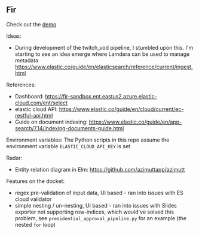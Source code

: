## Fir

Check out the [demo](https://fir-lamdera.lamdera.app/)

Ideas:
 * During development of the twitch_vod pipeline, I stumbled upon this. I'm starting to see an idea emerge where Lamdera can be used to manage metadata https://www.elastic.co/guide/en/elasticsearch/reference/current/ingest.html

References:

 * Dashboard: https://fir-sandbox.ent.eastus2.azure.elastic-cloud.com/ent/select
 * elastic cloud API: https://www.elastic.co/guide/en/cloud/current/ec-restful-api.html
 * Guide on document indexing: https://www.elastic.co/guide/en/app-search/7.14/indexing-documents-guide.html

Environment variables:
The Python scripts in this repo assume the environment variable `ELASTIC_CLOUD_API_KEY` is set


Radar:
 * Entity relation diagram in Elm: https://github.com/azimuttapp/azimutt


Features on the docket:
 * regex pre-validation of input data, UI based - ran into issues with ES cloud validator
 * simple nesting / un-nesting, UI based - ran into issues with Slides exporter not supporting row-indices, which would've solved this problem, see `presidential_approval_pipeline.py` for an example (the nested `for` loop)
